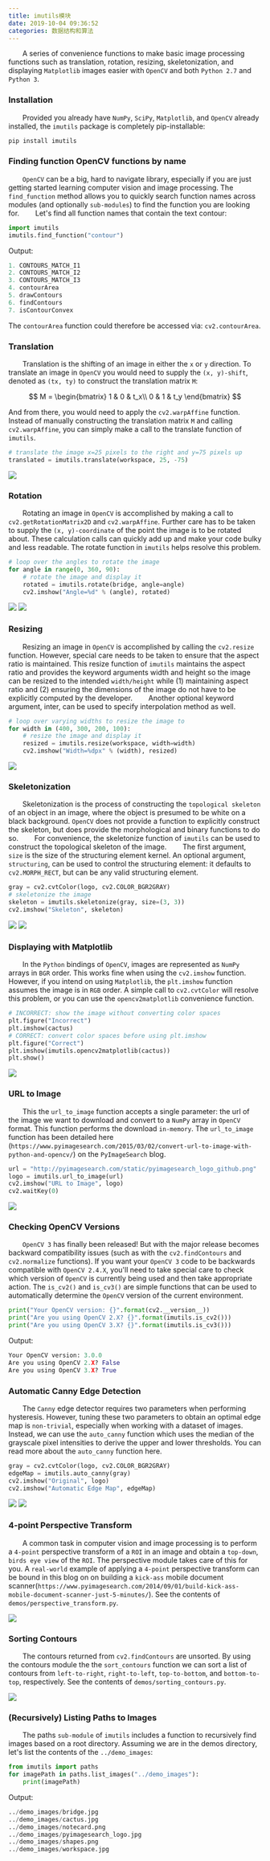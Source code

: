 ```yaml
---
title: imutils模块
date: 2019-10-04 09:36:52
categories: 数据结构和算法
---
```

&emsp;&emsp;A series of convenience functions to make basic image processing functions such as translation, rotation, resizing, skeletonization, and displaying `Matplotlib` images easier with `OpenCV` and both `Python 2.7` and `Python 3`.

### Installation

&emsp;&emsp;Provided you already have `NumPy`, `SciPy`, `Matplotlib`, and `OpenCV` already installed, the `imutils` package is completely pip-installable:

``` python
pip install imutils
```

### Finding function OpenCV functions by name

&emsp;&emsp;`OpenCV` can be a big, hard to navigate library, especially if you are just getting started learning computer vision and image processing. The `find_function` method allows you to quickly search function names across modules (and optionally `sub-modules`) to find the function you are looking for.
&emsp;&emsp;Let's find all function names that contain the text contour:

``` python
import imutils
imutils.find_function("contour")
```

Output:

``` python
1. CONTOURS_MATCH_I1
2. CONTOURS_MATCH_I2
3. CONTOURS_MATCH_I3
4. contourArea
5. drawContours
6. findContours
7. isContourConvex
```

The `contourArea` function could therefore be accessed via: `cv2.contourArea`.

### Translation

&emsp;&emsp;Translation is the shifting of an image in either the `x` or `y` direction. To translate an image in `OpenCV` you would need to supply the `(x, y)-shift`, denoted as `(tx, ty)` to construct the translation matrix `M`:

$$
M = \begin{bmatrix}
1 & 0 & t_x\\
0 & 1 &  t_y
\end{bmatrix}
$$

And from there, you would need to apply the `cv2.warpAffine` function. Instead of manually constructing the translation matrix `M` and calling `cv2.warpAffine`, you can simply make a call to the translate function of `imutils`.

``` python
# translate the image x=25 pixels to the right and y=75 pixels up
translated = imutils.translate(workspace, 25, -75)
```

<img src="./imutils模块/1.png">

### Rotation

&emsp;&emsp;Rotating an image in `OpenCV` is accomplished by making a call to `cv2.getRotationMatrix2D` and `cv2.warpAffine`. Further care has to be taken to supply the `(x, y)-coordinate` of the point the image is to be rotated about. These calculation calls can quickly add up and make your code bulky and less readable. The rotate function in `imutils` helps resolve this problem.

``` python
# loop over the angles to rotate the image
for angle in range(0, 360, 90):
    # rotate the image and display it
    rotated = imutils.rotate(bridge, angle=angle)
    cv2.imshow("Angle=%d" % (angle), rotated)
```

<img src="./imutils模块/2.png">

<img src="./imutils模块/3.png">

### Resizing

&emsp;&emsp;Resizing an image in `OpenCV` is accomplished by calling the `cv2.resize` function. However, special care needs to be taken to ensure that the aspect ratio is maintained. This resize function of `imutils` maintains the aspect ratio and provides the keyword arguments width and height so the image can be resized to the intended `width/height` while (1) maintaining aspect ratio and (2) ensuring the dimensions of the image do not have to be explicitly computed by the developer.
&emsp;&emsp;Another optional keyword argument, inter, can be used to specify interpolation method as well.

``` python
# loop over varying widths to resize the image to
for width in (400, 300, 200, 100):
    # resize the image and display it
    resized = imutils.resize(workspace, width=width)
    cv2.imshow("Width=%dpx" % (width), resized)
```

<img src="./imutils模块/4.png">

### Skeletonization

&emsp;&emsp;Skeletonization is the process of constructing the `topological skeleton` of an object in an image, where the object is presumed to be white on a black background. `OpenCV` does not provide a function to explicitly construct the skeleton, but does provide the morphological and binary functions to do so.
&emsp;&emsp;For convenience, the skeletonize function of `imutils` can be used to construct the topological skeleton of the image.
&emsp;&emsp;The first argument, `size` is the size of the structuring element kernel. An optional argument, `structuring`, can be used to control the structuring element: it defaults to `cv2.MORPH_RECT`, but can be any valid structuring element.

``` python
gray = cv2.cvtColor(logo, cv2.COLOR_BGR2GRAY)
# skeletonize the image
skeleton = imutils.skeletonize(gray, size=(3, 3))
cv2.imshow("Skeleton", skeleton)
```

<img src="./imutils模块/5.png">

<img src="./imutils模块/6.png">

### Displaying with Matplotlib

&emsp;&emsp;In the `Python` bindings of `OpenCV`, images are represented as `NumPy` arrays in `BGR` order. This works fine when using the `cv2.imshow` function. However, if you intend on using `Matplotlib`, the `plt.imshow` function assumes the image is in `RGB` order. A simple call to `cv2.cvtColor` will resolve this problem, or you can use the `opencv2matplotlib` convenience function.

``` python
# INCORRECT: show the image without converting color spaces
plt.figure("Incorrect")
plt.imshow(cactus)
# CORRECT: convert color spaces before using plt.imshow
plt.figure("Correct")
plt.imshow(imutils.opencv2matplotlib(cactus))
plt.show()
```

<img src="./imutils模块/7.png">

### URL to Image

&emsp;&emsp;This the `url_to_image` function accepts a single parameter: the url of the image we want to download and convert to a `NumPy` array in `OpenCV` format. This function performs the download `in-memory`. The `url_to_image` function has been detailed here (`https://www.pyimagesearch.com/2015/03/02/convert-url-to-image-with-python-and-opencv/`) on the `PyImageSearch` blog.

``` python
url = "http://pyimagesearch.com/static/pyimagesearch_logo_github.png"
logo = imutils.url_to_image(url)
cv2.imshow("URL to Image", logo)
cv2.waitKey(0)
```

<img src="./imutils模块/8.png">

### Checking OpenCV Versions

&emsp;&emsp;`OpenCV 3` has finally been released! But with the major release becomes backward compatibility issues (such as with the `cv2.findContours` and `cv2.normalize` functions). If you want your `OpenCV 3` code to be backwards compatible with `OpenCV 2.4.X`, you'll need to take special care to check which version of `OpenCV` is currently being used and then take appropriate action. The `is_cv2()` and `is_cv3()` are simple functions that can be used to automatically determine the `OpenCV` version of the current environment.

``` python
print("Your OpenCV version: {}".format(cv2.__version__))
print("Are you using OpenCV 2.X? {}".format(imutils.is_cv2()))
print("Are you using OpenCV 3.X? {}".format(imutils.is_cv3()))
```

Output:

``` python
Your OpenCV version: 3.0.0
Are you using OpenCV 2.X? False
Are you using OpenCV 3.X? True
```

### Automatic Canny Edge Detection

&emsp;&emsp;The `Canny` edge detector requires two parameters when performing hysteresis. However, tuning these two parameters to obtain an optimal edge map is `non-trivial`, especially when working with a dataset of images. Instead, we can use the `auto_canny` function which uses the median of the grayscale pixel intensities to derive the upper and lower thresholds. You can read more about the `auto_canny` function here.

``` python
gray = cv2.cvtColor(logo, cv2.COLOR_BGR2GRAY)
edgeMap = imutils.auto_canny(gray)
cv2.imshow("Original", logo)
cv2.imshow("Automatic Edge Map", edgeMap)
```

<img src="./imutils模块/9.png">

<img src="./imutils模块/10.png">

### 4-point Perspective Transform

&emsp;&emsp;A common task in computer vision and image processing is to perform a `4-point` perspective transform of a `ROI` in an image and obtain a `top-down`, `birds eye view` of the `ROI`. The perspective module takes care of this for you. A `real-world` example of applying a `4-point` perspective transform can be bound in this blog on on building a `kick-ass` mobile document scanner(`https://www.pyimagesearch.com/2014/09/01/build-kick-ass-mobile-document-scanner-just-5-minutes/`). See the contents of `demos/perspective_transform.py`.

<img src="./imutils模块/11.png">

### Sorting Contours

&emsp;&emsp;The contours returned from `cv2.findContours` are unsorted. By using the contours module the the `sort_contours` function we can sort a list of contours from `left-to-right`, `right-to-left`, `top-to-bottom`, and `bottom-to-top`, respectively. See the contents of `demos/sorting_contours.py`.

<img src="./imutils模块/12.png">

### (Recursively) Listing Paths to Images

&emsp;&emsp;The paths `sub-module` of `imutils` includes a function to recursively find images based on a root directory. Assuming we are in the demos directory, let's list the contents of the `../demo_images`:

``` python
from imutils import paths
for imagePath in paths.list_images("../demo_images"):
    print(imagePath)
```

Output:

``` python
../demo_images/bridge.jpg
../demo_images/cactus.jpg
../demo_images/notecard.png
../demo_images/pyimagesearch_logo.jpg
../demo_images/shapes.png
../demo_images/workspace.jpg
```